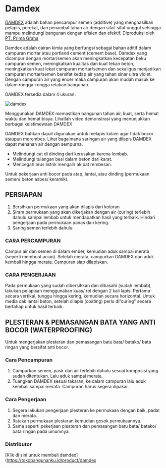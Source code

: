 # Damdex

[DAMDEX](https://tokobangunanku.id/product/damdex) adalah bahan pencampur semen (additive) yang menghasilkan pelapis, perekat, dan penambal tahan air dengan sifat-sifat unggul sehingga mampu melindungi bangunan dengan efisien dan efektif. Diproduksi oleh [PT. Prima Graha](http://www.damdexindonesia.com)

Damdex adalah cairan kimia yang berfungsi sebagai bahan aditif dalam campuran mortar atau portland cement (cement base). Damdex yang dicampur dengan mortar/semen akan meningkatkan kecepatan beku campuran semen, meningkatkan kualitas dan kuat tekan beton, meningkatkan kuat lekat campuran mortar/semen dan sekaligus menjadikan campuran mortar/semen bersifat kedap air yang tahan sinar ultra violet. Dengan campuran air yang encer maka campuran akan mudah masuk ke dalam rongga-rongga retakan bangunan.


DAMDEX tersedia dalam 4 ukuran:

![damdex](http://www.damdexindonesia.com/assets/gallery/damdex_ukuran_botol.jpg)

Menggunakan DAMDEX memastikan bangunan tahan air, kuat, serta hemat waktu dan hemat biaya. Lihatlah video demonstrasi yang menunjukkan berbagai keistimewaan DAMDEX

DAMDEX  bahkan dapat digunakan untuk melapis kolam agar tidak bocor ataupun merembes. Lihat bagaimana saringan air yang dilapis DAMDEX dapat menahan air dengan sempurna.

- Melindungi cat di dinding dari kerusakan karena lembab.
- Melindungi tulangan besi dalam beton dari karat.
- Mencegah arus listrik mengalir akibat rembesan.

Untuk pekerjaan anti bocor pada atap, lantai, atau dinding (permukaan semen/ beton asbes/ keramik).

## PERSIAPAN

1. Bersihkan permukaan yang akan dilapis dari kotoran
2. Siram permukaan yang akan dikerjakan dengan air (curing) terlebih dahulu sampai lembab untuk mendapatkan hasil yang terbaik. Hindari pengerjaan pada permukaan panas dan kering.
3. Saring semen terlebih dahulu

### CARA PERCAMPURAN

Campur air dan semen di dalam ember, kemudian aduk sampai merata (seperti membuat acian). 
Setelah merata, campurkan DAMDEX dan aduk  kembali hingga merata. Campuran siap dilapiskan. 

### CARA PENGERJAAN

Pada permukaan yang sudah dibersihkan dan dibasahi (sudah lembab), lakukan pelapisan menggunakan kuas/ rol dengan 2 kali lapis: Pertama secara vertikal, tunggu hingga kering, kemudian secara horizontal.
Untuk media dak lantai beton, setelah dilapis (coating) perlu di”curing” secara bertahap untuk hasil terbaik.

## PLESTERAN & PEMASANGAN BATA YANG ANTI BOCOR (WATERPROOFING)
Untuk mengerjakan plesteran dan pemasangan batu bata/ batako/ bata ringan yang bersifat anti bocor.

### Cara Pencampuran
1. Campurkan semen, pasir dan air terlebih dahulu sesuai komposisi yang sudah ditentukan. Lalu aduk sampai merata.
2. Tuangkan DAMDEX  sesuai takaran, ke dalam campuran lalu aduk kembali sampai merata. Campuran harus segera dipakai.
 
### Cara Pengerjaan 
1. Segera lakukan pengerjaan plesteran ke permukaan dengan baik, padat dan merata.
2. Ratakan permukaan plesteran kemudian gosok permukaannya.
3. Sama seperti pekerjaan plesteran dan pemasangan batu bata/ batako/ bata ringan pada umumnya.

### Distributor
[Klik di sini untuk membeli damdex](https://tokobangunanku.id/product/damdex
